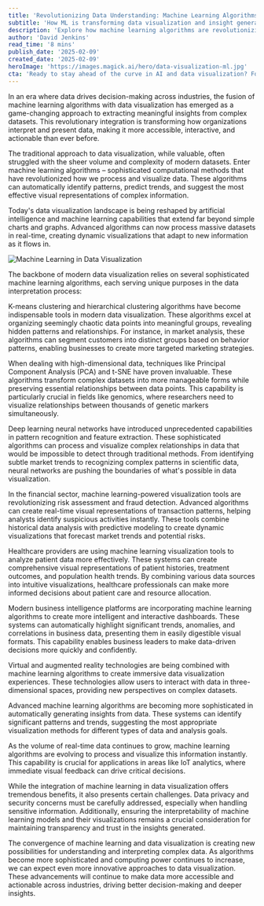 ```yaml
---
title: 'Revolutionizing Data Understanding: Machine Learning Algorithms in Modern Data Visualization'
subtitle: 'How ML is transforming data visualization and insight generation'
description: 'Explore how machine learning algorithms are revolutionizing data visualization, making complex datasets more accessible and actionable. From clustering algorithms to neural networks, discover the tools reshaping how we understand and interpret data across industries.'
author: 'David Jenkins'
read_time: '8 mins'
publish_date: '2025-02-09'
created_date: '2025-02-09'
heroImage: 'https://images.magick.ai/hero/data-visualization-ml.jpg'
cta: 'Ready to stay ahead of the curve in AI and data visualization? Follow us on LinkedIn for exclusive insights, expert perspectives, and the latest developments in machine learning technology.'
---
```


In an era where data drives decision-making across industries, the fusion of machine learning algorithms with data visualization has emerged as a game-changing approach to extracting meaningful insights from complex datasets. This revolutionary integration is transforming how organizations interpret and present data, making it more accessible, interactive, and actionable than ever before.

The traditional approach to data visualization, while valuable, often struggled with the sheer volume and complexity of modern datasets. Enter machine learning algorithms – sophisticated computational methods that have revolutionized how we process and visualize data. These algorithms can automatically identify patterns, predict trends, and suggest the most effective visual representations of complex information.

Today's data visualization landscape is being reshaped by artificial intelligence and machine learning capabilities that extend far beyond simple charts and graphs. Advanced algorithms can now process massive datasets in real-time, creating dynamic visualizations that adapt to new information as it flows in.

![Machine Learning in Data Visualization](https://i.magick.ai/PIXE/1739118509808_magick_img.webp)

The backbone of modern data visualization relies on several sophisticated machine learning algorithms, each serving unique purposes in the data interpretation process:

K-means clustering and hierarchical clustering algorithms have become indispensable tools in modern data visualization. These algorithms excel at organizing seemingly chaotic data points into meaningful groups, revealing hidden patterns and relationships. For instance, in market analysis, these algorithms can segment customers into distinct groups based on behavior patterns, enabling businesses to create more targeted marketing strategies.

When dealing with high-dimensional data, techniques like Principal Component Analysis (PCA) and t-SNE have proven invaluable. These algorithms transform complex datasets into more manageable forms while preserving essential relationships between data points. This capability is particularly crucial in fields like genomics, where researchers need to visualize relationships between thousands of genetic markers simultaneously.

Deep learning neural networks have introduced unprecedented capabilities in pattern recognition and feature extraction. These sophisticated algorithms can process and visualize complex relationships in data that would be impossible to detect through traditional methods. From identifying subtle market trends to recognizing complex patterns in scientific data, neural networks are pushing the boundaries of what's possible in data visualization.

In the financial sector, machine learning-powered visualization tools are revolutionizing risk assessment and fraud detection. Advanced algorithms can create real-time visual representations of transaction patterns, helping analysts identify suspicious activities instantly. These tools combine historical data analysis with predictive modeling to create dynamic visualizations that forecast market trends and potential risks.

Healthcare providers are using machine learning visualization tools to analyze patient data more effectively. These systems can create comprehensive visual representations of patient histories, treatment outcomes, and population health trends. By combining various data sources into intuitive visualizations, healthcare professionals can make more informed decisions about patient care and resource allocation.

Modern business intelligence platforms are incorporating machine learning algorithms to create more intelligent and interactive dashboards. These systems can automatically highlight significant trends, anomalies, and correlations in business data, presenting them in easily digestible visual formats. This capability enables business leaders to make data-driven decisions more quickly and confidently.

Virtual and augmented reality technologies are being combined with machine learning algorithms to create immersive data visualization experiences. These technologies allow users to interact with data in three-dimensional spaces, providing new perspectives on complex datasets.

Advanced machine learning algorithms are becoming more sophisticated in automatically generating insights from data. These systems can identify significant patterns and trends, suggesting the most appropriate visualization methods for different types of data and analysis goals.

As the volume of real-time data continues to grow, machine learning algorithms are evolving to process and visualize this information instantly. This capability is crucial for applications in areas like IoT analytics, where immediate visual feedback can drive critical decisions.

While the integration of machine learning in data visualization offers tremendous benefits, it also presents certain challenges. Data privacy and security concerns must be carefully addressed, especially when handling sensitive information. Additionally, ensuring the interpretability of machine learning models and their visualizations remains a crucial consideration for maintaining transparency and trust in the insights generated.

The convergence of machine learning and data visualization is creating new possibilities for understanding and interpreting complex data. As algorithms become more sophisticated and computing power continues to increase, we can expect even more innovative approaches to data visualization. These advancements will continue to make data more accessible and actionable across industries, driving better decision-making and deeper insights.